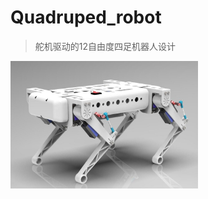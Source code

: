 # Quadruped_robot
> 舵机驱动的12自由度四足机器人设计

<img src="README.assets/三维渲染图2.jpg" alt="三维渲染图2" width="300" align="center"/>

## 



